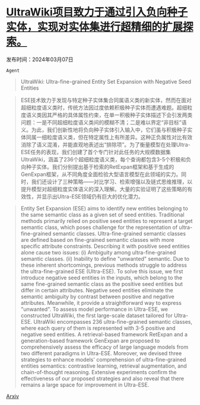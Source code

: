 # [UltraWiki项目致力于通过引入负向种子实体，实现对实体集进行超精细的扩展探索。](https://arxiv.org/abs/2403.04247)

发布时间：2024年03月07日

`Agent`

> UltraWiki: Ultra-fine-grained Entity Set Expansion with Negative Seed Entities

> ESE技术致力于发现与特定种子实体集合同属语义类的新实体，然而在面对超细粒度语义类时，传统方法因过度依赖积极种子实体而遭遇难题。超细粒度语义类因其严格的具体属性约束，在单一积极种子实体描述下会引发两类问题：一是不同超细粒度语义类间的模糊不清；二是难以界定“非目标”语义。为此，我们创新性地将负向种子实体引入输入中，它们虽与积极种子实体同属一细粒度语义类，但在特定属性上有所差异。这种正负属性对比有效消除了语义混淆，并能直观地表述出“排除项”。为了衡量模型在处理Ultra-ESE任务的表现，我们创建了首个专门针对此任务的大规模数据集UltraWiki，涵盖了236个超细粒度语义类，每个查询都包含3-5个积极和负向种子实体。我们分别提出基于检索的RetExpan框架和基于生成的GenExpan框架，从不同角度全面检验大型语言模型在此领域的实力。同时，我们还设计了三种策略——对比学习、检索增强以及链式思维推理，以提升模型对超细粒度实体语义的深入理解。大量的实验证明了这些策略的有效性，并显示出Ultra-ESE领域仍有巨大的优化潜力。

> Entity Set Expansion (ESE) aims to identify new entities belonging to the same semantic class as a given set of seed entities. Traditional methods primarily relied on positive seed entities to represent a target semantic class, which poses challenge for the representation of ultra-fine-grained semantic classes. Ultra-fine-grained semantic classes are defined based on fine-grained semantic classes with more specific attribute constraints. Describing it with positive seed entities alone cause two issues: (i) Ambiguity among ultra-fine-grained semantic classes. (ii) Inability to define "unwanted" semantic. Due to these inherent shortcomings, previous methods struggle to address the ultra-fine-grained ESE (Ultra-ESE). To solve this issue, we first introduce negative seed entities in the inputs, which belong to the same fine-grained semantic class as the positive seed entities but differ in certain attributes. Negative seed entities eliminate the semantic ambiguity by contrast between positive and negative attributes. Meanwhile, it provide a straightforward way to express "unwanted". To assess model performance in Ultra-ESE, we constructed UltraWiki, the first large-scale dataset tailored for Ultra-ESE. UltraWiki encompasses 236 ultra-fine-grained semantic classes, where each query of them is represented with 3-5 positive and negative seed entities. A retrieval-based framework RetExpan and a generation-based framework GenExpan are proposed to comprehensively assess the efficacy of large language models from two different paradigms in Ultra-ESE. Moreover, we devised three strategies to enhance models' comprehension of ultra-fine-grained entities semantics: contrastive learning, retrieval augmentation, and chain-of-thought reasoning. Extensive experiments confirm the effectiveness of our proposed strategies and also reveal that there remains a large space for improvement in Ultra-ESE.

[Arxiv](https://arxiv.org/abs/2403.04247)